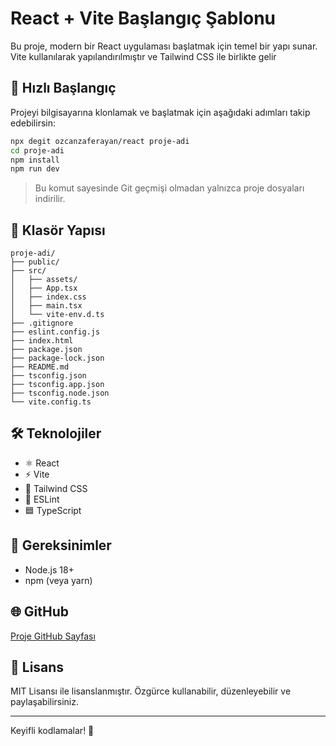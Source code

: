 
# React + Vite Başlangıç Şablonu

Bu proje, modern bir React uygulaması başlatmak için temel bir yapı sunar. Vite kullanılarak yapılandırılmıştır ve Tailwind CSS ile birlikte gelir

## 🚀 Hızlı Başlangıç

Projeyi bilgisayarına klonlamak ve başlatmak için aşağıdaki adımları takip edebilirsin:

```bash
npx degit ozcanzaferayan/react proje-adi
cd proje-adi
npm install
npm run dev
```

> Bu komut sayesinde Git geçmişi olmadan yalnızca proje dosyaları indirilir.

## 📁 Klasör Yapısı

```
proje-adi/
├── public/
├── src/
│   ├── assets/
│   ├── App.tsx
│   ├── index.css
│   ├── main.tsx
│   └── vite-env.d.ts
├── .gitignore
├── eslint.config.js
├── index.html
├── package.json
├── package-lock.json
├── README.md
├── tsconfig.json
├── tsconfig.app.json
├── tsconfig.node.json
└── vite.config.ts
```

## 🛠 Teknolojiler

- ⚛️ React
- ⚡ Vite
- 🎨 Tailwind CSS
- 🧹 ESLint
- 🟦 TypeScript

## 🧪 Gereksinimler

- Node.js 18+
- npm (veya yarn)

## 🌐 GitHub

[Proje GitHub Sayfası](https://github.com/ozcanzaferayan/react)

## 📄 Lisans

MIT Lisansı ile lisanslanmıştır. Özgürce kullanabilir, düzenleyebilir ve paylaşabilirsiniz.

---

Keyifli kodlamalar! 🎉
